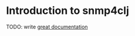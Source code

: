 # Introduction to snmp4clj

TODO: write [great documentation](http://jacobian.org/writing/what-to-write/)
